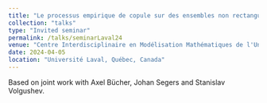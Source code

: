```yaml
---
title: "Le processus empirique de copule sur des ensembles non rectangulaires"
collection: "talks"
type: "Invited seminar"
permalink: /talks/seminarLaval24
venue: "Centre Interdisciplinaire en Modélisation Mathématiques de l'Université Laval (CIMMUL)"
date: 2024-04-05
location: "Université Laval, Québec, Canada"
---
```


Based on joint work with Axel Bücher, Johan Segers and Stanislav Volgushev.
